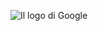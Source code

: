 ![Il logo di Google](https://drive.google.com/open?id=15o0Kkr7LzbRRHC4mKiOogoh4oLTrX0ca "Il logo di Google")